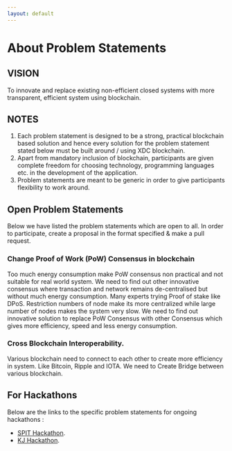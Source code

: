 ```yaml
---
layout: default
---
```


# About Problem Statements

## VISION

To innovate and replace existing non-efficient closed systems with more transparent, efficient system using blockchain.

## NOTES
1. Each problem statement is designed to be a strong, practical blockchain based solution and hence every solution for the problem statement stated below must be built around / using XDC blockchain.
2. Apart from mandatory inclusion of blockchain, participants are given complete freedom for choosing technology, programming languages etc. in the development of the application.
3. Problem statements are meant to be generic in order to give participants flexibility to work around.


## Open Problem Statements

Below we have listed the problem statements which are open to all. In order to participate, create a proposal in the format specified & make a pull request.

### Change Proof of Work (PoW) Consensus in blockchain

Too much energy consumption make PoW consensus non practical and not suitable for real world system.
We need to find out other innovative consensus where transaction and network remains de-centralised but without much energy consumption. Many experts trying Proof of stake like DPoS. Restriction numbers of node make its more centralized while large number of nodes makes the system very slow.
We need to find out innovative solution to replace PoW Consensus with other Consensus which gives more efficiency, speed and less energy consumption.

### Cross Blockchain Interoperability.

Various blockchain need to connect to each other to create more efficiency in system. Like Bitcoin, Ripple and IOTA. We need to Create Bridge between various blockchain.


## For Hackathons

Below are the links to the specific problem statements for ongoing hackathons :

* [SPIT Hackathon](./SPIT).
* [KJ Hackathon](./KJ).
